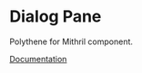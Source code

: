 # Dialog Pane

Polythene for Mithril component.

[Documentation](../../docs/components/mithril/dialog.md)
